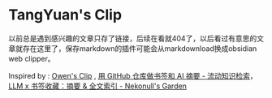 # TangYuan's Clip

以前总是遇到感兴趣的文章只存了链接，后续在看就404了，以后看过有意思的文章就存在这里了，保存markdown的插件可能会从markdownload换成obsidian web clipper。

Inspired by : [Owen's Clip](https://github.com/theowenyoung/clip) , [用 GitHub 仓库做书签和 AI 摘要 - 流动知识检索](https://www.vandee.art/2024-10-12-bookmark-and-summary-by-github-actions.html)， [LLM x 书签收藏：摘要 & 全文索引 - Nekonull's Garden](https://nekonull.me/posts/llm_x_bookmark/)
